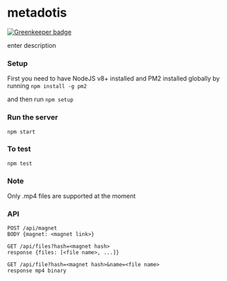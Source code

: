 # metadotis

[![Greenkeeper badge](https://badges.greenkeeper.io/pitops/metadotis.svg)](https://greenkeeper.io/)

enter description

### Setup

First you need to have NodeJS v8+ installed and PM2 installed globally by running `npm install -g pm2`

and then run
```npm setup```

### Run the server
```npm start```

### To test
```npm test```

### Note

Only .mp4 files are supported at the moment

### API

```
POST /api/magnet
BODY {magnet: <magnet link>}
```

```
GET /api/files?hash=<magnet hash>
response {files: [<file name>, ...]}
```

```
GET /api/file?hash=<magnet hash>&name=<file name>
response mp4 binary
```
